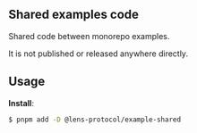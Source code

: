 ## Shared examples code

Shared code between monorepo examples.

It is not published or released anywhere directly.

## Usage

**Install**:

```bash
$ pnpm add -D @lens-protocol/example-shared
```
